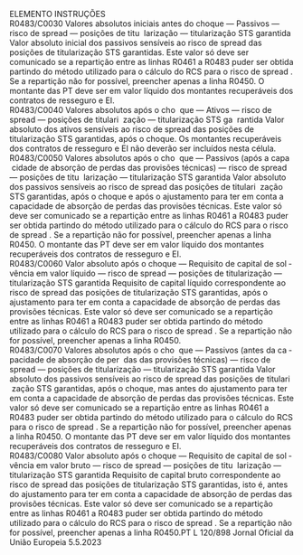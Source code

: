  
ELEMENTO  INSTRUÇÕES  
R0483/C0030  Valores absolutos iniciais antes 
do choque — Passivos — risco 
de  spread  — posições de titu ­
larização — titularização STS 
garantida  Valor absoluto inicial dos passivos sensíveis ao risco de  spread  das posições de 
titularização STS garantidas. 
Este valor só deve ser comunicado se a repartição entre as linhas R0461 a R0483 
puder ser obtida partindo do método utilizado para o cálculo do RCS para o risco 
de  spread . Se a repartição não for possível, preencher apenas a linha R0450. 
O montante das PT deve ser em valor líquido dos montantes recuperáveis dos 
contratos de resseguro e EI.  
R0483/C0040  Valores absolutos após o cho ­
que — Ativos — risco de  
spread  — posições de titulari ­
zação — titularização STS ga ­
rantida  Valor absoluto dos ativos sensíveis ao risco de  spread  das posições de titularização 
STS garantidas, após o choque. 
Os montantes recuperáveis dos contratos de resseguro e EI não deverão ser 
incluídos nesta célula.  
R0483/C0050  Valores absolutos após o cho ­
que — Passivos (após a capa ­
cidade de absorção de perdas 
das provisões técnicas) — risco 
de  spread  — posições de titu ­
larização — titularização STS 
garantida  Valor absoluto dos passivos sensíveis ao risco de  spread  das posições de titulari ­
zação STS garantidas, após o choque e após o ajustamento para ter em conta a 
capacidade de absorção de perdas das provisões técnicas. 
Este valor só deve ser comunicado se a repartição entre as linhas R0461 a R0483 
puder ser obtida partindo do método utilizado para o cálculo do RCS para o risco 
de  spread . Se a repartição não for possível, preencher apenas a linha R0450. 
O montante das PT deve ser em valor líquido dos montantes recuperáveis dos 
contratos de resseguro e EI.  
R0483/C0060  Valor absoluto após o choque 
— Requisito de capital de sol ­
vência em valor líquido — 
risco de  spread  — posições de 
titularização — titularização 
STS garantida  Requisito de capital líquido correspondente ao risco de  spread  das posições de 
titularização STS garantidas, após o ajustamento para ter em conta a capacidade 
de absorção de perdas das provisões técnicas. 
Este valor só deve ser comunicado se a repartição entre as linhas R0461 a R0483 
puder ser obtida partindo do método utilizado para o cálculo do RCS para o risco 
de  spread . Se a repartição não for possível, preencher apenas a linha R0450.  
R0483/C0070  Valores absolutos após o cho ­
que — Passivos (antes da ca ­
pacidade de absorção de per ­
das das provisões técnicas) — 
risco de  spread  — posições de 
titularização — titularização 
STS garantida  Valor absoluto dos passivos sensíveis ao risco de  spread  das posições de titulari ­
zação STS garantidas, após o choque, mas antes do ajustamento para ter em conta 
a capacidade de absorção de perdas das provisões técnicas. 
Este valor só deve ser comunicado se a repartição entre as linhas R0461 a R0483 
puder ser obtida partindo do método utilizado para o cálculo do RCS para o risco 
de  spread . Se a repartição não for possível, preencher apenas a linha R0450. 
O montante das PT deve ser em valor líquido dos montantes recuperáveis dos 
contratos de resseguro e EI.  
R0483/C0080  Valor absoluto após o choque 
— Requisito de capital de sol ­
vência em valor bruto — risco 
de  spread  — posições de titu ­
larização — titularização STS 
garantida  Requisito de capital bruto correspondente ao risco de  spread  das posições de 
titularização STS garantidas, isto é, antes do ajustamento para ter em conta a 
capacidade de absorção de perdas das provisões técnicas. 
Este valor só deve ser comunicado se a repartição entre as linhas R0461 a R0483 
puder ser obtida partindo do método utilizado para o cálculo do RCS para o risco 
de  spread . Se a repartição não for possível, preencher apenas a linha R0450.PT  L 120/898 Jornal Oficial da União Europeia 5.5.2023